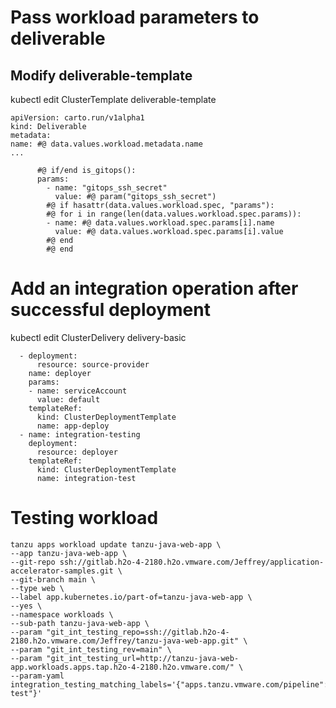 # Pass workload parameters to deliverable
## Modify deliverable-template
kubectl edit ClusterTemplate deliverable-template

```
apiVersion: carto.run/v1alpha1
kind: Deliverable
metadata:
name: #@ data.values.workload.metadata.name
...

      #@ if/end is_gitops():
      params:
        - name: "gitops_ssh_secret"
          value: #@ param("gitops_ssh_secret")
        #@ if hasattr(data.values.workload.spec, "params"):
        #@ for i in range(len(data.values.workload.spec.params)):
        - name: #@ data.values.workload.spec.params[i].name
          value: #@ data.values.workload.spec.params[i].value
        #@ end
        #@ end
```

# Add an integration operation after successful deployment

kubectl edit ClusterDelivery delivery-basic
````
  - deployment:
      resource: source-provider
    name: deployer
    params:
    - name: serviceAccount
      value: default
    templateRef:
      kind: ClusterDeploymentTemplate
      name: app-deploy
  - name: integration-testing
    deployment:
      resource: deployer
    templateRef:
      kind: ClusterDeploymentTemplate
      name: integration-test
````

# Testing workload
``````
tanzu apps workload update tanzu-java-web-app \
--app tanzu-java-web-app \
--git-repo ssh://gitlab.h2o-4-2180.h2o.vmware.com/Jeffrey/application-accelerator-samples.git \
--git-branch main \
--type web \
--label app.kubernetes.io/part-of=tanzu-java-web-app \
--yes \
--namespace workloads \
--sub-path tanzu-java-web-app \
--param "git_int_testing_repo=ssh://gitlab.h2o-4-2180.h2o.vmware.com/Jeffrey/tanzu-java-web-app.git" \
--param "git_int_testing_rev=main" \
--param "git_int_testing_url=http://tanzu-java-web-app.workloads.apps.tap.h2o-4-2180.h2o.vmware.com/" \
--param-yaml integration_testing_matching_labels='{"apps.tanzu.vmware.com/pipeline":"int-test"}'

``````








